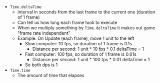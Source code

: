 
- `Time.deltaTime`
	- interval in seconds from the last frame to the current one (duration of 1 frame)
	- Can tell us how long each frame took to execute
	- When we multiply something by `Time.deltaTime` it makes out game "frame rate independent"
	- Example: On Update (each frame), move 1 unit to the left
		- Slow computer: 10 fps, so duration of 1 frame is 0.1s
			- Distance per second: 1 unit * 10 fps * 0.1 deltaTime = 1
		- Fast computer: 100 fps, so duration of 1 frame is 0.01s
			- Distance per second: 1 unit * 100 fps * 0.01 deltaTime = 1
		- So both dps is 1 	
- `Time.time`
	- The amount of time that elapses
